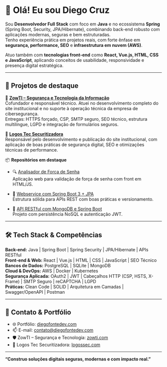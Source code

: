 # 👋 Olá! Eu sou Diego Cruz

Sou **Desenvolvedor Full Stack** com foco em **Java** e no ecossistema **Spring** (Spring Boot, Security, JPA/Hibernate), combinando back-end robusto com aplicações modernas, seguras e bem estruturadas.  
Tenho experiência prática em projetos reais, com forte ênfase em **segurança, performance, SEO** e **infraestrutura em nuvem (AWS)**.

Atuo também com **tecnologias front-end** como **React, Vue.js, HTML, CSS e JavaScript**, aplicando conceitos de usabilidade, responsividade e presença digital estratégica.

---

## 💼 Projetos de destaque

🔐 **[ZowTI – Segurança e Tecnologia da Informação](https://zowti.com)**  
Cofundador e responsável técnico. Atuei no desenvolvimento completo do site institucional e no suporte à operação técnica da empresa de cibersegurança.  
Entregas: HTTPS forçado, CSP, SMTP seguro, SEO técnico, estrutura multilíngue, LGPD e integração de formulários seguros.

🏦 **[Logos Tec Securitizadora](https://logossec.com)**  
Responsável pelo desenvolvimento e publicação do site institucional, com aplicação de boas práticas de segurança digital, SEO e otimizações técnicas de performance.

📦 **Repositórios em destaque**

- 🔍 [Analisador de Força de Senha](https://github.com/Diego-Cruz-github/analisador-forca-senha)  
  Aplicação web para validação de força de senha com front em HTML/JS.

- 🔗 [Webservice com Spring Boot 3 + JPA](https://github.com/Diego-Cruz-github/webservice-spboot3-jpa)  
  Estrutura sólida para APIs REST com boas práticas e versionamento.

- 📁 [API RESTful com MongoDB e Spring Boot](https://github.com/Diego-Cruz-github/Sts-NoSQLmongodb-webservices)  
  Projeto com persistência NoSQL e autenticação JWT.

---

## 🛠️ Tech Stack & Competências

**Back-end:** Java | Spring Boot | Spring Security | JPA/Hibernate | APIs RESTful  
**Front-end & Web:** React | Vue.js | HTML | CSS | JavaScript | SEO Técnico  
**Bancos de Dados:** PostgreSQL | SQLite | MongoDB  
**Cloud & DevOps:** AWS | Docker | Kubernetes  
**Segurança Aplicada:** OAuth2 | JWT | Cabeçalhos HTTP (CSP, HSTS, X-Frame) | SMTP Seguro | reCAPTCHA | LGPD  
**Práticas:** Clean Code | SOLID | Arquitetura em Camadas | Swagger/OpenAPI | Postman

---

## 🔗 Contato & Portfólio

- 🌐 Portfólio: [diegofontedev.com](https://diegofontedev.com)  
- 📫 E-mail: contato@diegofontedev.com  
- 🛡️ ZowTI – Segurança e Tecnologia: [zowti.com](https://zowti.com)  
- 💼 Logos Tec Securitizadora: [logossec.com](https://logossec.com)

---

**“Construo soluções digitais seguras, modernas e com impacto real.”**
